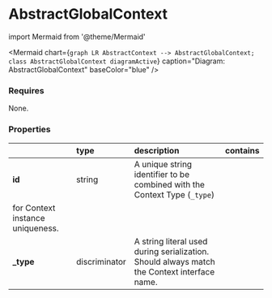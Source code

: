 # AbstractGlobalContext



import Mermaid from '@theme/Mermaid'

<Mermaid chart={`
    graph LR
      AbstractContext --> AbstractGlobalContext;
    class AbstractGlobalContext diagramActive
  `}
  caption="Diagram: AbstractGlobalContext"
  baseColor="blue"
/>

### Requires

None.

### Properties

|           | type          | description                                                                                                 | contains |
|:----------|:--------------|:------------------------------------------------------------------------------------------------------------|:---------|
| **id**    | string        | A unique string identifier to be combined with the Context Type (`_type`) 
for Context instance uniqueness. |          |
| **_type** | discriminator | A string literal used during serialization. Should always match the Context interface name.                 |          |


